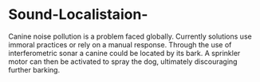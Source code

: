 # Sound-Localistaion-
Canine noise pollution is a problem faced globally. Currently solutions use immoral practices or rely on a manual response. Through the use of interferometric sonar a canine could be located by its bark. A sprinkler motor can then be activated to spray the dog, ultimately discouraging further barking.
